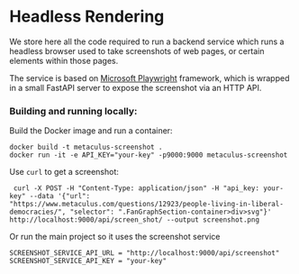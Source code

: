 # Headless Rendering

We store here all the code required to run a backend service which runs a headless browser used to
take screenshots of web pages, or certain elements within those pages.

The service is based on [Microsoft Playwright](http://playwright.dev/) framework, which is wrapped
in a small FastAPI server to expose the screenshot via an HTTP API.

### Building and running locally:

Build the Docker image and run a container:

```
docker build -t metaculus-screenshot .
docker run -it -e API_KEY="your-key" -p9000:9000 metaculus-screenshot
```

Use `curl` to get a screenshot:

```
 curl -X POST -H "Content-Type: application/json" -H "api_key: your-key" --data '{"url": "https://www.metaculus.com/questions/12923/people-living-in-liberal-democracies/", "selector": ".FanGraphSection-container>div>svg"}' http://localhost:9000/api/screen_shot/ --output screenshot.png
```

Or run the main project so it uses the screenshot service

```shell
SCREENSHOT_SERVICE_API_URL = "http://localhost:9000/api/screenshot"
SCREENSHOT_SERVICE_API_KEY = "your-key"

```
